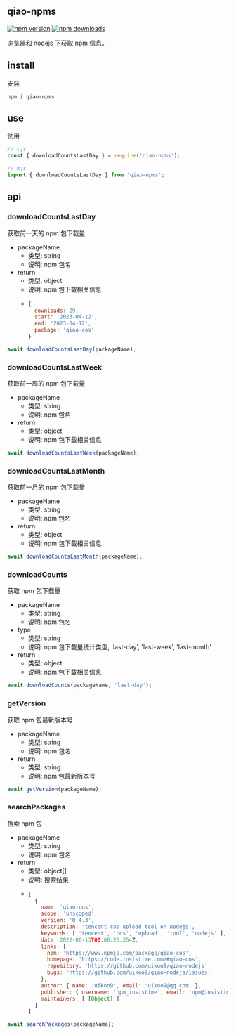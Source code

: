 ## qiao-npms

[![npm version](https://img.shields.io/npm/v/qiao-npms.svg?style=flat-square)](https://www.npmjs.org/package/qiao-npms)
[![npm downloads](https://img.shields.io/npm/dm/qiao-npms.svg?style=flat-square)](https://npm-stat.com/charts.html?package=qiao-npms)

浏览器和 nodejs 下获取 npm 信息。

## install

安装

```shell
npm i qiao-npms
```

## use

使用

```javascript
// cjs
const { downloadCountsLastDay } = require('qiao-npms');

// mjs
import { downloadCountsLastDay } from 'qiao-npms';
```

## api

### downloadCountsLastDay

获取前一天的 npm 包下载量

- packageName
  - 类型: string
  - 说明: npm 包名
- return
  - 类型: object
  - 说明: npm 包下载相关信息
  - ```javascript
    {
      downloads: 29,
      start: '2023-04-12',
      end: '2023-04-12',
      package: 'qiao-cos'
    }
    ```

```javascript
await downloadCountsLastDay(packageName);
```

### downloadCountsLastWeek

获取前一周的 npm 包下载量

- packageName
  - 类型: string
  - 说明: npm 包名
- return
  - 类型: object
  - 说明: npm 包下载相关信息

```javascript
await downloadCountsLastWeek(packageName);
```

### downloadCountsLastMonth

获取前一月的 npm 包下载量

- packageName
  - 类型: string
  - 说明: npm 包名
- return
  - 类型: object
  - 说明: npm 包下载相关信息

```javascript
await downloadCountsLastMonth(packageName);
```

### downloadCounts

获取 npm 包下载量

- packageName
  - 类型: string
  - 说明: npm 包名
- type
  - 类型: string
  - 说明: npm 包下载量统计类型, 'last-day', 'last-week', 'last-month'
- return
  - 类型: object
  - 说明: npm 包下载相关信息

```javascript
await downloadCounts(packageName, 'last-day');
```

### getVersion

获取 npm 包最新版本号

- packageName
  - 类型: string
  - 说明: npm 包名
- return
  - 类型: string
  - 说明: npm 包最新版本号

```javascript
await getVersion(packageName);
```

### searchPackages

搜索 npm 包

- packageName
  - 类型: string
  - 说明: npm 包名
- return
  - 类型: object[]
  - 说明: 搜索结果
  - ```javascript
    [
      {
        name: 'qiao-cos',
        scope: 'unscoped',
        version: '0.4.3',
        description: 'tencent cos upload tool on nodejs',
        keywords: [ 'tencent', 'cos', 'upload', 'tool', 'nodejs' ],
        date: 2022-06-13T08:06:26.354Z,
        links: {
          npm: 'https://www.npmjs.com/package/qiao-cos',
          homepage: 'https://code.insistime.com/#qiao-cos',
          repository: 'https://github.com/uikoo9/qiao-nodejs',
          bugs: 'https://github.com/uikoo9/qiao-nodejs/issues'
        },
        author: { name: 'uikoo9', email: 'uikoo9@qq.com' },
        publisher: { username: 'npm_insistime', email: 'npm@insistime.com' },
        maintainers: [ [Object] ]
      }
    ]
    ```

```javascript
await searchPackages(packageName);
```
